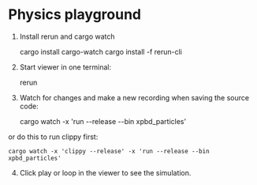 # Physics playground

1. Install rerun and cargo watch

    cargo install cargo-watch
    cargo install -f rerun-cli

2. Start viewer in one terminal:

    rerun

3. Watch for changes and make a new recording when saving the source code:

    cargo watch -x 'run --release --bin xpbd_particles'

or do this to run clippy first:

    cargo watch -x 'clippy --release' -x 'run --release --bin xpbd_particles'


4. Click play or loop in the viewer to see the simulation.
